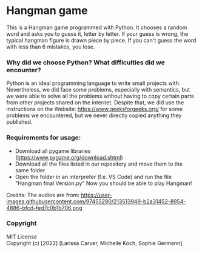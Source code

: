 # Hangman game
This is a Hangman game programmed with Python. It chooses a random word and asks you to guess it, letter by letter. If your guess is wrong, the typical hangman figure is drawn piece by piece. If you can't guess the word with less than 6 mistakes, you lose.  
### Why did we choose Python? What difficulties did we encounter? 
Python is an ideal programming language to write small projects with. Nevertheless, we did face some problems, especially with semantics, but we were able to solve all the problems without having to copy certain parts from other projects shared on the internet. Despite that, we did use the instructions on the Website: https://www.geeksforgeeks.org/ for some problems we encountered, but we never directly copied anything they published. 
### Requirements for usage: 
- Download all pygame libraries (https://www.pygame.org/download.shtml)
- Download all the files listed in our repository and move them to the same folder
- Open the folder in an interpreter (f.e. VS Code) and run the file "Hangman final Version.py"
Now you should be able to play Hangman!

Credits:
The audios are from: https://user-images.githubusercontent.com/97455290/213513949-b2a31452-8954-4886-bfcd-fed7c0b1b706.png

 
 
 ### Copyright
MIT License
<br />
Copyright (c) [2022] [Larissa Carver, Michelle Koch, Sophie Germann]
